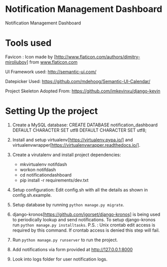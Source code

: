 # Notification Management Dashboard

Notification Management Dashboard


Tools used
==================================
Favicon : Icon made by [http://www.flaticon.com/authors/dimitry-miroliubov] from www.flaticon.com 

UI Framework used: http://semantic-ui.com/

Datepicker Used: https://github.com/mdehoog/Semantic-UI-Calendar/

Project Skeleton Adopted From: https://github.com/imkevinxu/django-kevin

Setting Up the project
==================================
1. Create a MySQL database:
   CREATE DATABASE notification_dashboard DEFAULT CHARACTER SET utf8 DEFAULT CHARACTER SET utf8;

2. Install and setup virtualenv[https://virtualenv.pypa.io/] and virtualenvwrapper[https://virtualenvwrapper.readthedocs.io/].

3. Create a virutalenv and install project dependencies:
   - mkvirtualenv notifdash
   - workon notifdash
   - cd notificationdashboard
   - pip install -r requirements/dev.txt

4. Setup configuration:
   Edit config.sh with all the details as shown in config.sh.example.

5. Setup database by running `python manage.py migrate`.

6. django-kronos[https://github.com/jgorset/django-kronos] is being used to periodically lookup and send notifications.
   To setup django-kronos run `python manage.py installtasks`.
   P.S. : Unix crontab edit access is required by this command. If crontab access is denied this step will fail.

7. Run `python manage.py runserver` to run the project.

8. Add notifications via form provided at http://127.0.0.1:8000

9. Look into logs folder for user notification logs.
